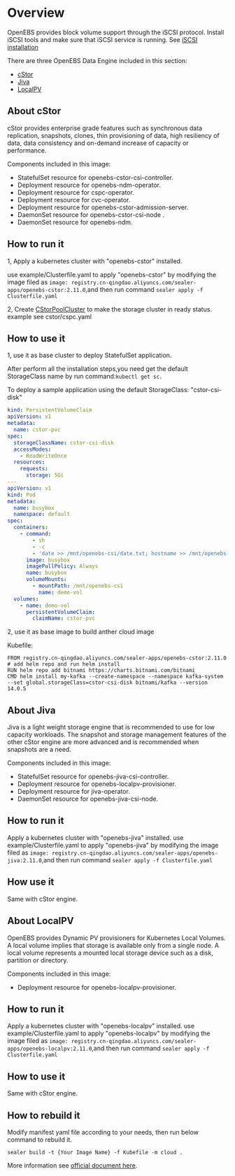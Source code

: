 # Overview

OpenEBS provides block volume support through the iSCSI protocol. Install iSCSI tools and make sure that iSCSI service
is running. See [iSCSI installation](https://openebs.io/docs/user-guides/prerequisites)

There are three OpenEBS Data Engine included in this section:

* [cStor](https://openebs.io/docs/concepts/cstor)
* [Jiva](https://openebs.io/docs/concepts/jiva)
* [LocalPV](https://openebs.io/docs/concepts/localpv)

## About cStor

cStor provides enterprise grade features such as synchronous data replication, snapshots, clones, thin provisioning of
data, high resiliency of data, data consistency and on-demand increase of capacity or performance.

Components included in this image:

* StatefulSet resource for openebs-cstor-csi-controller.
* Deployment resource for openebs-ndm-operator.
* Deployment resource for cspc-operator.
* Deployment resource for cvc-operator.
* Deployment resource for openebs-cstor-admission-server.
* DaemonSet resource for openebs-cstor-csi-node .
* DaemonSet resource for openebs-ndm.

## How to run it

1, Apply a kubernetes cluster with "openebs-cstor" installed.

use example/Clusterfile.yaml to apply "openebs-cstor" by modifying the image filed
as `image: registry.cn-qingdao.aliyuncs.com/sealer-apps/openebs-cstor:2.11.0`,and then run
command `sealer apply -f Clusterfile.yaml`

2, Create [CStorPoolCluster](https://openebs.io/docs/user-guides/cstor) to make
the storage cluster in ready status. example see cstor/cspc.yaml

## How to use it

1, use it as base cluster to deploy StatefulSet application.

After perform all the installation steps,you need get the default StorageClass name by run command:`kubectl get sc`.

To deploy a sample application using the default StorageClass: "cstor-csi-disk"

```yaml
kind: PersistentVolumeClaim
apiVersion: v1
metadata:
  name: cstor-pvc
spec:
  storageClassName: cstor-csi-disk
  accessModes:
    - ReadWriteOnce
  resources:
    requests:
      storage: 5Gi
---
apiVersion: v1
kind: Pod
metadata:
  name: busybox
  namespace: default
spec:
  containers:
    - command:
        - sh
        - -c
        - 'date >> /mnt/openebs-csi/date.txt; hostname >> /mnt/openebs-csi/hostname.txt; sync; sleep 5; sync; tail -f /dev/null;'
      image: busybox
      imagePullPolicy: Always
      name: busybox
      volumeMounts:
        - mountPath: /mnt/openebs-csi
          name: demo-vol
  volumes:
    - name: demo-vol
      persistentVolumeClaim:
        claimName: cstor-pvc
```

2, use it as base image to build anther cloud image

Kubefile:

```shell
FROM registry.cn-qingdao.aliyuncs.com/sealer-apps/openebs-cstor:2.11.0
# add helm repo and run helm install
RUN helm repo add bitnami https://charts.bitnami.com/bitnami
CMD helm install my-kafka --create-namespace --namespace kafka-system --set global.storageClass=cstor-csi-disk bitnami/kafka --version 14.0.5
```

## About Jiva

Jiva is a light weight storage engine that is recommended to use for low capacity workloads. The snapshot and storage
management features of the other cStor engine are more advanced and is recommended when snapshots are a need.

Components included in this image:

* StatefulSet resource for openebs-jiva-csi-controller.
* Deployment resource for openebs-localpv-provisioner.
* Deployment resource for jiva-operator.
* DaemonSet resource for openebs-jiva-csi-node.

## How to run it

Apply a kubernetes cluster with "openebs-jiva" installed. use example/Clusterfile.yaml to apply "openebs-jiva" by
modifying the image filed as `image: registry.cn-qingdao.aliyuncs.com/sealer-apps/openebs-jiva:2.11.0`,and then run
command `sealer apply -f Clusterfile.yaml`

## How use it

Same with cStor engine.

## About LocalPV

OpenEBS provides Dynamic PV provisioners for Kubernetes Local Volumes. A local volume implies that storage is available
only from a single node. A local volume represents a mounted local storage device such as a disk, partition or
directory.

Components included in this image:

* Deployment resource for openebs-localpv-provisioner.

## How to run it

Apply a kubernetes cluster with "openebs-localpv" installed. use example/Clusterfile.yaml to apply "openebs-localpv" by
modifying the image filed as `image: registry.cn-qingdao.aliyuncs.com/sealer-apps/openebs-localpv:2.11.0`,and then run
command `sealer apply -f Clusterfile.yaml`

## How to use it

Same with cStor engine.

## How to rebuild it

Modify manifest yaml file according to your needs, then run below command to rebuild it.

```shell
sealer build -t {Your Image Name} -f Kubefile -m cloud .
```

More information see [official document here](https://docs.openebs.io).